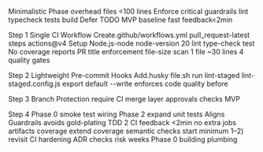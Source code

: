 Minimalistic Phase overhead files <100 lines Enforce critical guardrails lint typecheck tests build Defer TODO MVP baseline fast feedback<2min

Step 1 Single CI Workflow Create.github/workflows.yml pull_request-latest steps actions@v4 Setup Node.js-node node-version 20 lint type-check test No coverage reports PR title enforcement file-size scan 1 file ~30 lines 4 quality gates

Step 2 Lightweight Pre-commit Hooks Add.husky file.sh run lint-staged lint-staged.config.js export default --write enforces code quality before

Step 3 Branch Protection require CI merge layer approvals checks MVP

Step 4 Phase 0 smoke test wiring Phase 2 expand unit tests Aligns Guardrails avoids gold-plating TDD 2 CI feedback <2min no extra jobs artifacts coverage extend coverage semantic checks start minimum 1–2) revisit CI hardening ADR checks risk weeks Phase 0 building plumbing

